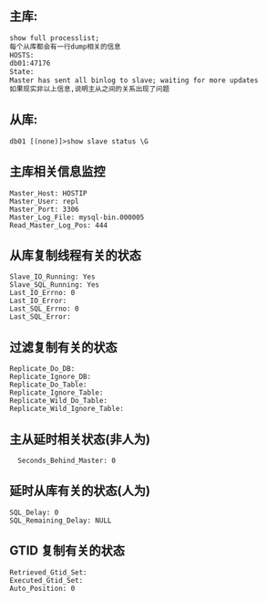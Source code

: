 ## 主库:

```markdown
show full processlist;
每个从库都会有一行dump相关的信息
HOSTS: 
db01:47176
State:
Master has sent all binlog to slave; waiting for more updates
如果现实非以上信息,说明主从之间的关系出现了问题
```



## 从库:

```mysql
db01 [(none)]>show slave status \G
```



## 主库相关信息监控

```mysql
Master_Host: HOSTIP
Master_User: repl
Master_Port: 3306
Master_Log_File: mysql-bin.000005
Read_Master_Log_Pos: 444
```

## 从库复制线程有关的状态

```mysql
Slave_IO_Running: Yes
Slave_SQL_Running: Yes
Last_IO_Errno: 0
Last_IO_Error: 
Last_SQL_Errno: 0
Last_SQL_Error: 
```

## 过滤复制有关的状态

```mysql
Replicate_Do_DB: 
Replicate_Ignore_DB: 
Replicate_Do_Table: 
Replicate_Ignore_Table: 
Replicate_Wild_Do_Table: 
Replicate_Wild_Ignore_Table:
```

## 主从延时相关状态(非人为)

```mysql
  Seconds_Behind_Master: 0
```

## 延时从库有关的状态(人为)

```mysql
SQL_Delay: 0
SQL_Remaining_Delay: NULL
```

## GTID 复制有关的状态

```mysql
Retrieved_Gtid_Set: 
Executed_Gtid_Set: 
Auto_Position: 0
```


